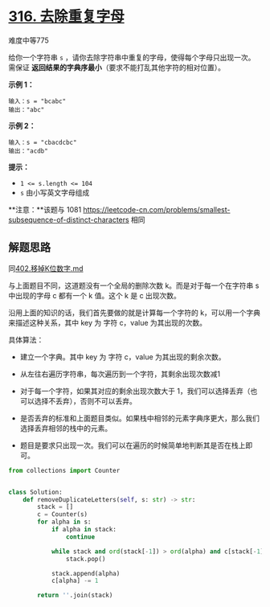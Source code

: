 # [316. 去除重复字母](https://leetcode.cn/problems/remove-duplicate-letters/)

难度中等775

给你一个字符串 `s` ，请你去除字符串中重复的字母，使得每个字母只出现一次。需保证 **返回结果的字典序最小**（要求不能打乱其他字符的相对位置）。

 

**示例 1：**

```
输入：s = "bcabc"
输出："abc"
```

**示例 2：**

```
输入：s = "cbacdcbc"
输出："acdb"
```

 

**提示：**

- `1 <= s.length <= 104`
- `s` 由小写英文字母组成

 

**注意：**该题与 1081 https://leetcode-cn.com/problems/smallest-subsequence-of-distinct-characters 相同



## 解题思路

同[402.移掉K位数字.md](402.移掉K位数字.md)

与上面题目不同，这道题没有一个全局的删除次数 k。而是对于每一个在字符串 s 中出现的字母 c 都有一个 k 值。这个 k 是 c 出现次数。

沿用上面的知识的话，我们首先要做的就是计算每一个字符的 k，可以用一个字典来描述这种关系，其中 key 为 字符 c，value 为其出现的次数。

具体算法：

- 建立一个字典。其中 key 为 字符 c，value 为其出现的剩余次数。

- 从左往右遍历字符串，每次遍历到一个字符，其剩余出现次数减1
- 对于每一个字符，如果其对应的剩余出现次数大于 1，我们可以选择丢弃（也可以选择不丢弃），否则不可以丢弃。
- 是否丢弃的标准和上面题目类似。如果栈中相邻的元素字典序更大，那么我们选择丢弃相邻的栈中的元素。
- 题目是要求只出现一次。我们可以在遍历的时候简单地判断其是否在栈上即可。

```python
from collections import Counter


class Solution:
    def removeDuplicateLetters(self, s: str) -> str:
        stack = []
        c = Counter(s)
        for alpha in s:
            if alpha in stack:
                continue

            while stack and ord(stack[-1]) > ord(alpha) and c[stack[-1]] > 0:
                stack.pop()

            stack.append(alpha)
            c[alpha] -= 1

        return ''.join(stack)
```

